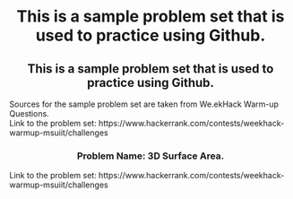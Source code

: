 <div align="center">
  
  # This is a sample problem set that is used to practice using Github.
  
</div>

<div align="center">
  
  ## This is a sample problem set that is used to practice using Github.
  
</div>


<div align="left">
  Sources for the sample problem set are taken from We.ekHack Warm-up Questions.<br>
  Link to the problem set: https://www.hackerrank.com/contests/weekhack-warmup-msuiit/challenges
</div>


<div align="center">
  
### Problem Name: 3D Surface Area.
  
</div>

<div align="left">
  <p>
  Link to the problem set: https://www.hackerrank.com/contests/weekhack-warmup-msuiit/challenges
  </p>
</div>
